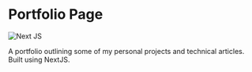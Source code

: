 # Portfolio Page

![Next JS](https://img.shields.io/badge/Next-black?style=for-the-badge&logo=next.js&logoColor=white)

A portfolio outlining some of my personal projects and technical articles. 
Built using NextJS.

